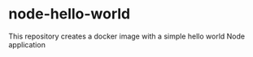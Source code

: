 # node-hello-world
This repository creates a docker image with a simple hello world Node application
